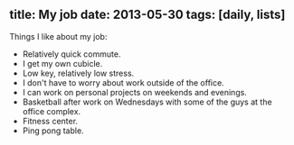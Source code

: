 title: My job
date: 2013-05-30
tags: [daily, lists]
---

Things I like about my job:

- Relatively quick commute.
- I get my own cubicle.
- Low key, relatively low stress.
- I don't have to worry about work outside of the office.
- I can work on personal projects on weekends and evenings.
- Basketball after work on Wednesdays with some of the guys at the office complex.
- Fitness center.
- Ping pong table.

